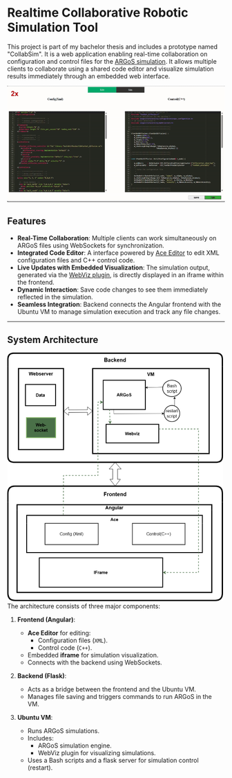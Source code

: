 # Realtime Collaborative Robotic Simulation Tool

This project is part of my bachelor thesis and includes a prototype named "CollabSim". It is a web application enabling real-time collaboration on configuration and control files for the [ARGoS simulation](https://www.argos-sim.info/). It allows multiple clients to collaborate using a shared code editor and visualize simulation results immediately through an embedded web interface.

![Demo](./Thesis/figures/demo_cut_gif.gif)

## Features

- **Real-Time Collaboration**: Multiple clients can work simultaneously on ARGoS files using WebSockets for synchronization.
- **Integrated Code Editor**: A interface powered by [Ace Editor](https://ace.c9.io/) to edit XML configuration files and C++ control code.
- **Live Updates with Embedded Visualization**: The simulation output, generated via the [WebViz plugin](https://github.com/NESTLab/argos3-webviz), is directly displayed in an iframe within the frontend.
- **Dynamic Interaction**: Save code changes to see them immediately reflected in the simulation.
- **Seamless Integration**: Backend connects the Angular frontend with the Ubuntu VM to manage simulation execution and track any file changes.

---
## System Architecture
<img src="./Thesis/figures/verticalArchitecture.drawio.png" alt="System Architecture" width="500">
The architecture consists of three major components:

1. **Frontend (Angular)**:
   - **Ace Editor** for editing:
     - Configuration files (`XML`).
     - Control code (`C++`).
   - Embedded **iframe** for simulation visualization.
   - Connects with the backend using WebSockets.

2. **Backend (Flask)**:
   - Acts as a bridge between the frontend and the Ubuntu VM.
   - Manages file saving and triggers commands to run ARGoS in the VM.

3. **Ubuntu VM**:
   - Runs ARGoS simulations.
   - Includes:
     - ARGoS simulation engine.
     - WebViz plugin for visualizing simulations.
   - Uses a Bash scripts and a flask server for simulation control (restart).



